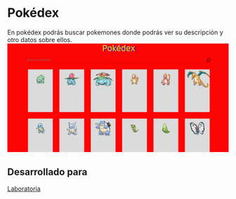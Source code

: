 # Pokédex
En pokédex podrás buscar pokemones donde podrás ver su descripción y otro datos sobre ellos.
![pokedex-preview](https://raw.githubusercontent.com/Pauliih/pokedex_ajax/master/assets/img/pokedex_preview.png)

## Desarrollado para 
[Laboratoria](http://laboratoria.la)
